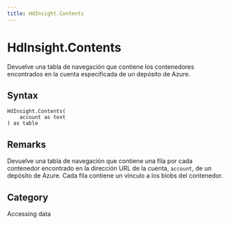 ```yaml
---
title: HdInsight.Contents
---
```


# HdInsight.Contents


Devuelve una tabla de navegación que contiene los contenedores encontrados en la cuenta especificada de un depósito de Azure.


## Syntax

```powerquery
HdInsight.Contents(
    account as text
) as table
```


## Remarks

Devuelve una tabla de navegación que contiene una fila por cada contenedor encontrado en la dirección URL de la cuenta, <code>account</code>, de un depósito de Azure. Cada fila contiene un vínculo a los blobs del contenedor.



## Category
Accessing data
